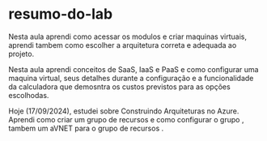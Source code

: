 # resumo-do-lab

Nesta aula aprendi como acessar os modulos e criar maquinas virtuais, aprendi tambem como escolher a arquitetura correta e adequada ao projeto.


Nesta aula aprendi conceitos de SaaS, IaaS e PaaS e como configurar uma maquina virtual, seus detalhes durante a configuração e a funcionalidade da calculadora que demosntra os custos previstos para as opções escolhodas.

Hoje (17/09/2024), estudei sobre Construindo Arquiteturas no Azure.
Aprendi como criar um grupo de recursos e como configurar o grupo , tambem um aVNET para o grupo de recursos .
